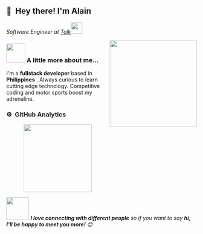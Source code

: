 ## 👋 &nbsp;Hey there! I'm Alain

<p><em>Software Engineer at <a href="https://www.talkinnovations.com">Talk</a><img src="https://media.giphy.com/media/WUlplcMpOCEmTGBtBW/giphy.gif" width="30"> </em></p>
<img align='right' src="https://media.giphy.com/media/M9gbBd9nbDrOTu1Mqx/giphy.gif" width="230">

### <img src="https://media.giphy.com/media/VgCDAzcKvsR6OM0uWg/giphy.gif" width="50"> A little more about me...  
I'm a __fullstack developer__ based in __Philippines__ . Always curious to learn cutting edge technology. Competitive coding and motor sports boost my adrenaline.

### ⚙️ &nbsp;GitHub Analytics
<p align="center">
<a href="https://github.com/AVS1508">
  <img height="180em" src="https://github-readme-stats-eight-theta.vercel.app/api/top-langs/?username=alaindimabuyo&layout=compact&exclude_lang=java+r&theme=vue-dark" />
</a>
</p>

<img src="https://media.giphy.com/media/LnQjpWaON8nhr21vNW/giphy.gif" width="60"> <em><b>I love connecting with different people</b> so if you want to say <b>hi, I'll be happy to meet you more!</b> 😊</em>
